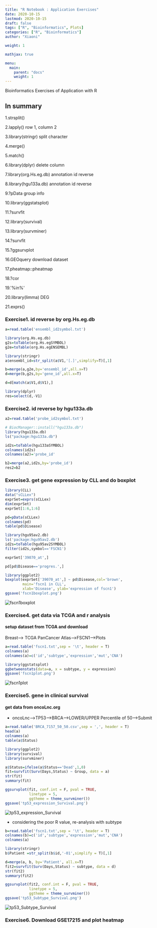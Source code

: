 ```yaml
---
title: "R Notebook : Application Exercises"
date: 2020-10-15
lastmod: 2020-10-15
draft: false
tags: ["R", "Bioinformatics", Plots]
categories: ["R", "Bioinformatics"]
author: "Xiaoni"

weight: 1

mathjax: true

menu:
  main:
    parent: "docs"
    weight: 1
---
```


Bioinformatics Exercises of Application with R

<!--more-->

## In summary

1.strsplit()

2.lapply() row 1, column 2

3.library(stringr) split character

4.merge()

5.match()

6.library(dplyr) delete column

7.library(org.Hs.eg.db) annotation id reverse

8.library(hgu133a.db) annotation id reverse

9.?pData group info

10.library(ggstatsplot)

11.?survfit

12.library(survival)

13.library(survminer)

14.?survfit

15.?ggsurvplot

16.GEOquery download dataset

17.pheatmap::pheatmap

18.?cor

19.'%in%'

20.library(limma) DEG

21.exprs()

### Exercise1. id reverse by org.Hs.eg.db

```r
a=read.table('ensembl_id2symbol.txt')

library(org.Hs.eg.db)
g2s=toTable(org.Hs.egSYMBOL)
g2e=toTable(org.Hs.egENSEMBL)

library(stringr)
a$ensembl_id=str_split(a$V1,'[.]',simplify=T)[,1]

b=merge(a,g2e,by='ensembl_id',all.x=T)
d=merge(b,g2s,by='gene_id',all.x=T)

d=d[match(a$V1,d$V1),]

library(dplyr)
res=select(d,-V1)
```

### Exercise2. id reverse by hgu133a.db

```r
a2=read.table('probe_id2symbol.txt')

# BiocManager::install("hgu133a.db")
library(hgu133a.db)
ls("package:hgu133a.db")

id2s=toTable(hgu133aSYMBOL)
colnames(id2s)
colnames(a2)='probe_id'

b2=merge(a2,id2s,by='probe_id')
res2=b2
```

### Exercise3. get gene expression by CLL and do boxplot

```r
library(CLL)
data("sCLLex")
exprSet=exprs(sCLLex)
dim(exprSet)
exprSet[1:6,1:6]

pd=pData(sCLLex)
colnames(pd)
table(pd$Disease)

library(hgu95av2.db)
ls('package:hgu95av2.db')
id2s=toTable(hgu95av2SYMBOL)
filter(id2s,symbol=='FSCN1')

exprSet['39070_at',]

pd[pd$Disease=='progres.',]

library(ggplot2)
boxplot(exprSet['39070_at',] ~ pd$Disease,col='brown',
        main='fscn1 in CLL',
        xlab='Disease', ylab='expression of fscn1')
ggsave('fscn1boxplot.png')
```

![fscn1boxplot](fscn1boxplot.png)

### Exercise4. get data via TCGA and r analysis

#### setup dataset from TCGA and download

Breast--> TCGA PanCancer Atlas-->FSCN1-->Plots

```r
a=read.table('fscn1.txt',sep = '\t', header = T)
colnames(a)
colnames(a)=c('id','subtype','expression','mut','CNA')

library(ggstatsplot)
ggbetweenstats(data=a, x = subtype, y = expression)
ggsave('fscn1plot.png')
```

![fscn1plot](fscn1plot.png)

### Exercise5. gene in clinical survival

#### get data from oncoLnc.org

- oncoLnc-->TP53-->BRCA-->LOWER/UPPER Percentile of 50-->Submit

```r
a=read.table('BRCA_7157_50_50.csv',sep = ',', header = T)
head(a)
colnames(a)
table(a$Status)

library(ggplot2)
library(survival)
library(survminer)

a$Status=ifelse(a$Status=='Dead',1,0)
fit=survfit(Surv(Days,Status) ~ Group, data = a)
str(fit)
summary(fit)

ggsurvplot(fit, conf.int = F, pval = TRUE,
           linetype = 5,
           ggtheme = theme_survminer())
ggsave('tp53_expression_Survival.png')
```

![tp53_expression_Survival](tp53_expression_Survival.png)

- considering the poor R value, re-analysis with subtype

```r
b=read.table('fscn1.txt',sep = '\t', header = T)
colnames(b)=c('id','subtype','expression','mut','CNA')
colnames(a)

library(stringr)
b$Patient =str_split(b$id,'-01',simplify = T)[,1]

d=merge(a, b, by='Patient', all.x=T)
fit2=survfit(Surv(Days,Status) ~ subtype, data = d)
str(fit2)
summary(fit2)

ggsurvplot(fit2, conf.int = F, pval = TRUE,
           linetype = 5,
           ggtheme = theme_survminer())
ggsave('tp53_Subtype_Survival.png')
```

![tp53_Subtype_Survival](tp53_Subtype_Survival.png)

### Exercise6. Download GSE17215 and plot heatmap
